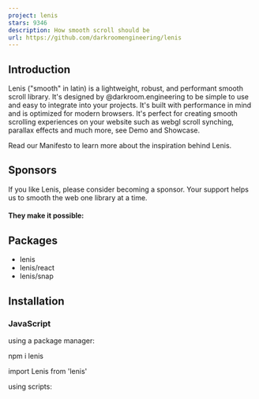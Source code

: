 ```yaml
---
project: lenis
stars: 9346
description: How smooth scroll should be
url: https://github.com/darkroomengineering/lenis
---
```


Introduction
------------

Lenis ("smooth" in latin) is a lightweight, robust, and performant smooth scroll library. It's designed by @darkroom.engineering to be simple to use and easy to integrate into your projects. It's built with performance in mind and is optimized for modern browsers. It's perfect for creating smooth scrolling experiences on your website such as webgl scroll synching, parallax effects and much more, see Demo and Showcase.

Read our Manifesto to learn more about the inspiration behind Lenis.

  

Sponsors
--------

If you like Lenis, please consider becoming a sponsor. Your support helps us to smooth the web one library at a time.

#### They make it possible:

  

Packages
--------

-   lenis
-   lenis/react
-   lenis/snap

  

Installation
------------

### JavaScript

using a package manager:

npm i lenis

import Lenis from 'lenis'

  

using scripts:

<script src\="https://unpkg.com/lenis@1.1.18/dist/lenis.min.js"\></script\> 

  

Setup
-----

### Basic:

// Initialize Lenis
const lenis \= new Lenis({
  autoRaf: true,
});

// Listen for the scroll event and log the event data
lenis.on('scroll', (e) \=> {
  console.log(e);
});

### Custom raf loop:

// Initialize Lenis
const lenis \= new Lenis();

// Use requestAnimationFrame to continuously update the scroll
function raf(time) {
  lenis.raf(time);
  requestAnimationFrame(raf);
}

requestAnimationFrame(raf);

#### Recommended CSS:

import stylesheet

import 'lenis/dist/lenis.css'

or link the CSS file:

<link rel\="stylesheet" href\="https://unpkg.com/lenis@1.1.18/dist/lenis.css"\>

or add it manually:

See lenis.css stylesheet

### GSAP ScrollTrigger:

// Initialize a new Lenis instance for smooth scrolling
const lenis \= new Lenis();

// Synchronize Lenis scrolling with GSAP's ScrollTrigger plugin
lenis.on('scroll', ScrollTrigger.update);

// Add Lenis's requestAnimationFrame (raf) method to GSAP's ticker
// This ensures Lenis's smooth scroll animation updates on each GSAP tick
gsap.ticker.add((time) \=> {
  lenis.raf(time \* 1000); // Convert time from seconds to milliseconds
});

// Disable lag smoothing in GSAP to prevent any delay in scroll animations
gsap.ticker.lagSmoothing(0);

### React:

See documentation for lenis/react.

  

Instance settings
-----------------

Option

Type

Default

Description

`wrapper`

`HTMLElement, Window`

`window`

The element that will be used as the scroll container

`content`

`HTMLElement`

`document.documentElement`

The element that contains the content that will be scrolled, usually `wrapper`'s direct child

`eventsTarget`

`HTMLElement, Window`

`wrapper`

The element that will listen to `wheel` and `touch` events

`smoothWheel`

`boolean`

`true`

Smooth the scroll initiated by `wheel` events

`lerp`

`number`

`0.1`

Linear interpolation (lerp) intensity (between 0 and 1)

`duration`

`number`

`1.2`

The duration of scroll animation (in seconds). Useless if lerp defined

`easing`

`function`

`(t) => Math.min(1, 1.001 - Math.pow(2, -10 * t))`

The easing function to use for the scroll animation, our default is custom but you can pick one from Easings.net. Useless if lerp defined

`orientation`

`string`

`vertical`

The orientation of the scrolling. Can be `vertical` or `horizontal`

`gestureOrientation`

`string`

`vertical`

The orientation of the gestures. Can be `vertical`, `horizontal` or `both`

`syncTouch`

`boolean`

`false`

Mimic touch device scroll while allowing scroll sync (can be unstable on iOS<16)

`syncTouchLerp`

`number`

`0.075`

Lerp applied during `syncTouch` inertia

`touchInertiaMultiplier`

`number`

`35`

Manage the strength of syncTouch inertia

`wheelMultiplier`

`number`

`1`

The multiplier to use for mouse wheel events

`touchMultiplier`

`number`

`1`

The multiplier to use for touch events

`infinite`

`boolean`

`false`

Enable infinite scrolling! `syncTouch: true` is required on touch devices. (See example)

`autoResize`

`boolean`

`true`

Resize instance automatically based on `ResizeObserver`. If `false` you must resize manually using `.resize()`

`prevent`

`function`

`undefined`

Manually prevent scroll to be smoothed based on elements traversed by events. If `true` is returned, it will prevent the scroll to be smoothed. Example: `(node) => node.classList.contains('cookie-modal')`

`virtualScroll`

`function`

`undefined`

Manually modify the events before they get consumed. If `false` is returned, the scroll will not be smoothed. Examples: `(e) => { e.deltaY /= 2 }` (to slow down vertical scroll) or `({ event }) => !event.shiftKey` (to prevent scroll to be smoothed if shift key is pressed)

`overscroll`

`boolean`

`true`

Wether or not to enable overscroll on a nested Lenis instance, similar to CSS overscroll-behavior (https://developer.mozilla.org/en-US/docs/Web/CSS/overscroll-behavior)

`autoRaf`

`boolean`

`false`

Wether or not to automatically run `requestAnimationFrame` loop

  

Instance Props
--------------

Property

Type

Description

`animatedScroll`

`number`

Current scroll value

`dimensions`

`object`

Dimensions instance

`direction`

`number`

`1`: scrolling up, `-1`: scrolling down

`emitter`

`object`

Emitter instance

`options`

`object`

Instance options

`targetScroll`

`number`

Target scroll value

`time`

`number`

Time elapsed since instance creation

`actualScroll`

`number`

Current scroll value registered by the browser

`lastVelocity`

`number`

last scroll velocity

`velocity`

`number`

Current scroll velocity

`isHorizontal` (getter)

`boolean`

Whether or not the instance is horizontal

`isScrolling` (getter)

`boolean, string`

Whether or not the scroll is being animated, `smooth`, `native` or `false`

`isStopped` (getter)

`boolean`

Whether or not the user should be able to scroll

`limit` (getter)

`number`

Maximum scroll value

`progress` (getter)

`number`

Scroll progress from `0` to `1`

`rootElement` (getter)

`HTMLElement`

Element on which Lenis is instanced

`scroll` (getter)

`number`

Current scroll value (handles infinite scroll if activated)

`className` (getter)

`string`

`rootElement` className

  

Instance Methods
----------------

Method

Description

Arguments

`raf(time)`

Must be called every frame for internal usage.

`time`: in ms

`scrollTo(target, options)`

Scroll to target.

`target`: goal to reach

-   `number`: value to scroll in pixels
-   `string`: CSS selector or keyword (`top`, `left`, `start`, `bottom`, `right`, `end`)
-   `HTMLElement`: DOM element

`options`

-   `offset`(`number`): equivalent to `scroll-padding-top`
-   `lerp`(`number`): animation lerp intensity
-   `duration`(`number`): animation duration (in seconds)
-   `easing`(`function`): animation easing
-   `immediate`(`boolean`): ignore duration, easing and lerp
-   `lock`(`boolean`): whether or not to prevent the user from scrolling until the target is reached
-   `force`(`boolean`): reach target even if instance is stopped
-   `onComplete`(`function`): called when the target is reached
-   `userData`(`object`): this object will be forwarded through `scroll` events

`on(id, function)`

`id` can be any of the following instance events to listen.

`stop()`

Pauses the scroll

`start()`

Resumes the scroll

`resize()`

Compute internal sizes, it has to be used if `autoResize` option is `false`.

`destroy()`

Destroys the instance and removes all events.

Instance Events
---------------

Event

Callback Arguments

`scroll`

Lenis instance

`virtual-scroll`

`{deltaX, deltaY, event}`

  

Considerations
--------------

### Nested scroll

#### Using Javascript

<div id\="modal"\>scrollable content</div\>

const lenis \= new Lenis({
  prevent: (node) \=> node.id \=== 'modal',
})

See example

#### Using HTML

<div data-lenis-prevent\>scrollable content</div\>

See example

prevent wheel events only

<div data-lenis-prevent-wheel\>scrollable content</div\>

prevent touch events only

<div data-lenis-prevent-touch\>scrollable content</div\>

### Anchor links

By default Lenis will prevent anchor links click while scrolling, to fix that you must set `anchors: true`.

new Lenis({
  anchors: true
})

You can also use `scrollTo` options.

new Lenis({
  anchors: {
    offset: 100,
    onComplete: ()\=>{
      console.log('scrolled to anchor')
    }
  }
})

  

Limitations
-----------

-   no support for CSS scroll-snap, you must use (lenis/snap)
-   capped to 60fps on Safari (source) and 30fps on low power mode
-   smooth scroll will stop working over iframe since they don't forward wheel events
-   position fixed seems to lag on MacOS Safari pre-M1 (source)
-   touch events may behave unexpectedly when `syncTouch` is enabled on iOS < 16
-   nested scroll containers require proper configuration to work correctly

  

Tutorials
---------

-   Scroll Animation Ideas for Image Grids by Codrops
-   How to Animate SVG Shapes on Scroll by Codrops
-   The BEST smooth scrolling library for your Webflow website! (Lenis) by Diego Toda de Oliveira
-   Easy smooth scroll in @Webflow with Lenis + GSAP ScrollTrigger tutorial by También Studio

  

Plugins
-------

-   r3f-scroll-rig by 14islands
-   locomotive-scroll by Locomotive

  

Lenis in use
------------

-   DeSo by Studio Freight
-   Sculpting Harmony by Resn
-   Superpower
-   Daylight Computer by Basement Studio
-   Lifeworld by Olafur Eliasson by Nicolas Garnier, Simon Riisnæs Dagfinrud, Lumír Španihel, Everton Guilherme, Diana Alcausin, Cristiana Sousa

  

Authors
-------

This set of hooks is curated and maintained by the darkroom.engineering team:

-   Clément Roche (@clementroche\_) – darkroom.engineering
-   Guido Fier (@uido15) – darkroom.engineering
-   Leandro Soengas (@lsoengas) - darkroom.engineering
-   Fermin Fernandez (@Fermin\_FerBridd) - darkroom.engineering
-   Felix Mayr (@feledori) - darkroom.engineering
-   Franco Arza (@arzafran) - darkroom.engineering

  

License
-------

The MIT License.
